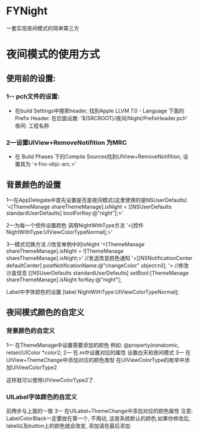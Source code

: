 # FYNight
一套实现夜间模式的简单第三方


# 夜间模式的使用方式
## 使用前的设置:
### 1-- pch文件的设置:
 - 在build Settings中搜索header, 找到Apple LLVM 7.0 - Language 下面的Prefix Header.
 在后面设置:
 '$(SRCROOT)/夜间/Night/PrefixHeader.pch'  夜间: 工程名称

### 2—设置UIView+RemoveNotifition 为MRC

 - 在 Build Phases 下的Compile Sources找到UIView+RemoveNotifition, 设置其为 '<-fno-objc-arc.>'



## 背景颜色的设置
1—在AppDelegate中首先设置是否是夜间模式(这里使用的是NSUserDefaults)
'<[ThemeManage shareThemeManage].isNight = [[NSUserDefaults standardUserDefaults] boolForKey:@"night"];>'

2—为每一个控件设置颜色
调用NightWithType方法
'<[控件 NightWithType:UIViewColorTypeNormal];>'

3—模式切换方法
//改变单例中的isNight
'<[ThemeManage shareThemeManage].isNight = ![ThemeManage shareThemeManage].isNight;>'
//发送改变颜色通知
'<[[NSNotificationCenter defaultCenter] postNotificationName:@"changeColor" object:nil]; '>
//修改沙盒信息
[[NSUserDefaults standardUserDefaults] setBool:[ThemeManage shareThemeManage].isNight forKey:@"night"];

Label中字体颜色的设置
[label NightWithType:UIViewColorTypeNormal];


## 夜间模式颜色的自定义

### 背景颜色的自定义
1—	在ThemeManage中设置需要添加的颜色
例如:
@property(nonatomic, retain)UIColor *color2;
2—	在.m中设置对应的属性
设置白天和夜间模式
3—	在UIView+ThemeChange中添加对应的颜色类型
在UIViewColorType的枚举中添加UIViewColorType2

这样就可以使用UIViewColorType2了.


### UILabel字体颜色的自定义
前两步与上面的一致
3—  在UILabel+ThemeChange中添加对应的颜色属性
注意: LabelColorBlack一定要放在第一个, 不用动, 这是系统默认的颜色,如果你修改后, label以及button上的颜色就会改变, 添加请在最后添加


